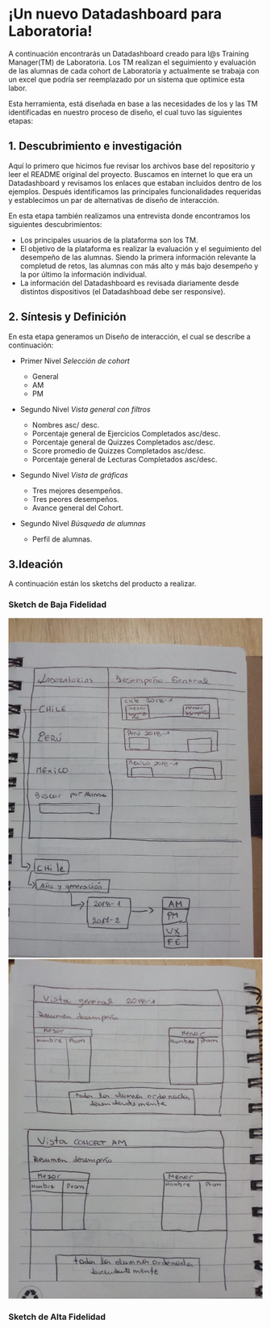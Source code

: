 # ¡Un nuevo Datadashboard para Laboratoria!

A continuación encontrarás un Datadashboard creado para l@s Training Manager(TM) de Laboratoria. Los TM realizan el seguimiento y evaluación de las alumnas de cada cohort de Laboratoria y actualmente se trabaja con un excel que podría ser reemplazado por un sistema que optimice esta labor.

Esta herramienta, está diseñada en base a las necesidades de los y las TM identificadas en nuestro proceso de diseño, el cual tuvo las siguientes etapas:

## 1. Descubrimiento e investigación

Aquí lo primero que hicimos fue revisar los archivos base del repositorio y leer el README original del proyecto. Buscamos en internet lo que era un Datadashboard y revisamos los enlaces que estaban incluidos dentro de los ejemplos. Después identificamos las principales funcionalidades requeridas y establecimos un par de alternativas de diseño de interacción.

En esta etapa también realizamos una entrevista donde encontramos los siguientes descubrimientos:

* Los principales usuarios de la plataforma son los TM.
* El objetivo de la plataforma es realizar la evaluación y el seguimiento del desempeño de las alumnas. Siendo la primera información relevante la completud de retos, las alumnas con más alto y más bajo desempeño y la por último la información individual.
* La información del Datadashboard es revisada diariamente desde distintos dispositivos (el Datadashboad debe ser responsive).

## 2. Síntesis y Definición
En esta etapa generamos un Diseño de interacción, el cual se describe a continuación:

- Primer Nivel *Selección de cohort*
  + General
  + AM
  + PM

- Segundo Nivel *Vista general con filtros*
  + Nombres asc/ desc.
  + Porcentaje general de Ejercicios Completados asc/desc.
  + Porcentaje general de Quizzes Completados asc/desc.
  + Score promedio de Quizzes Completados asc/desc.
  + Porcentaje general de Lecturas Completados asc/desc.

- Segundo Nivel *Vista de gráficas*
  + Tres mejores desempeños.
  + Tres peores desempeños.
  + Avance general del Cohort.

- Segundo Nivel *Búsqueda de alumnas*
  + Perfil de alumnas.

## 3.Ideación
A continuación están los sketchs del producto a realizar.

### Sketch de Baja Fidelidad
<img src="/img/sketch baja fidelidad.jpeg" alt="Sketch de Baja Fidelidad"/>
<img src="/img/sketch baja fidelidad 1.jpeg" alt="Sketch de Baja Fidelidad"/>


### Sketch de Alta Fidelidad

